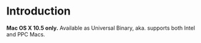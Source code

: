# Introduction #

**Mac OS X 10.5 only.** Available as Universal Binary, aka. supports both Intel and PPC Macs.